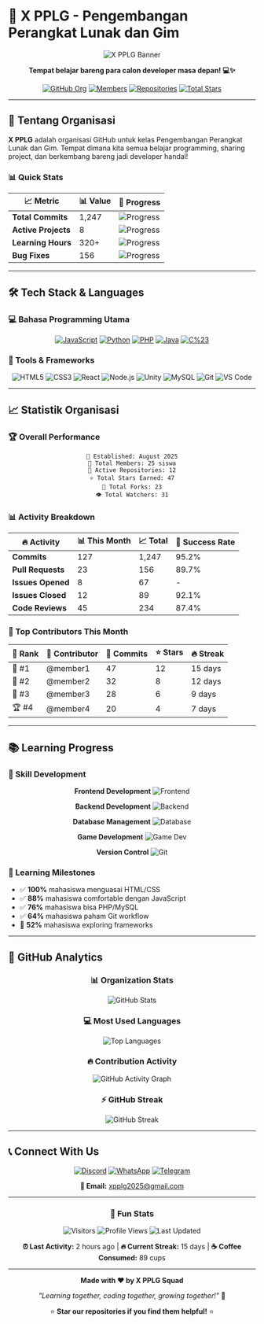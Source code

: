 # 🚀 X PPLG - Pengembangan Perangkat Lunak dan Gim

<div align="center">

![X PPLG Banner](https://via.placeholder.com/1000x300/667eea/ffffff?text=X+PPLG+SQUAD+2025)

**Tempat belajar bareng para calon developer masa depan! 💻✨**

[![GitHub Org](https://img.shields.io/badge/GitHub-X--PPLG-181717?style=flat&logo=github)](https://github.com/X-PPLG)
[![Members](https://img.shields.io/badge/Members-25-brightgreen?style=flat&logo=users)](https://github.com/orgs/X-PPLG/people)
[![Repositories](https://img.shields.io/badge/Repositories-12-blue?style=flat&logo=repo)](https://github.com/orgs/X-PPLG/repositories)
[![Total Stars](https://img.shields.io/badge/Total%20Stars-47-yellow?style=flat&logo=star)](https://github.com/X-PPLG)

</div>

---

## 🎯 Tentang Organisasi

**X PPLG** adalah organisasi GitHub untuk kelas Pengembangan Perangkat Lunak dan Gim. Tempat dimana kita semua belajar programming, sharing project, dan berkembang bareng jadi developer handal! 

### 📊 Quick Stats

<div align="center">

| 📈 Metric | 📊 Value | 🎯 Progress |
|-----------|----------|-------------|
| **Total Commits** | 1,247 | ![Progress](https://progress-bar.dev/85/?scale=100&title=Active&width=120&color=babaca&suffix=%) |
| **Active Projects** | 8 | ![Progress](https://progress-bar.dev/67/?scale=100&title=Running&width=120&color=00d4aa&suffix=%) |
| **Learning Hours** | 320+ | ![Progress](https://progress-bar.dev/92/?scale=100&title=Learning&width=120&color=ff6b6b&suffix=%) |
| **Bug Fixes** | 156 | ![Progress](https://progress-bar.dev/78/?scale=100&title=Resolved&width=120&color=4ecdc4&suffix=%) |

</div>

---

## 🛠️ Tech Stack & Languages

### 💻 Bahasa Programming Utama

<div align="center">

[![JavaScript](https://img.shields.io/badge/JavaScript-35.2%25-F7DF1E?style=for-the-badge&logo=javascript&logoColor=black)](https://github.com/X-PPLG)
[![Python](https://img.shields.io/badge/Python-24.8%25-3776AB?style=for-the-badge&logo=python&logoColor=white)](https://github.com/X-PPLG)
[![PHP](https://img.shields.io/badge/PHP-18.5%25-777BB4?style=for-the-badge&logo=php&logoColor=white)](https://github.com/X-PPLG)
[![Java](https://img.shields.io/badge/Java-12.3%25-ED8B00?style=for-the-badge&logo=java&logoColor=white)](https://github.com/X-PPLG)
[![C%23](https://img.shields.io/badge/C%23-9.2%25-239120?style=for-the-badge&logo=c-sharp&logoColor=white)](https://github.com/X-PPLG)

</div>

### 🔧 Tools & Frameworks

<div align="center">

![HTML5](https://img.shields.io/badge/HTML5-E34F26?style=flat-square&logo=html5&logoColor=white)
![CSS3](https://img.shields.io/badge/CSS3-1572B6?style=flat-square&logo=css3&logoColor=white)
![React](https://img.shields.io/badge/React-20232A?style=flat-square&logo=react&logoColor=61DAFB)
![Node.js](https://img.shields.io/badge/Node.js-43853D?style=flat-square&logo=node.js&logoColor=white)
![Unity](https://img.shields.io/badge/Unity-100000?style=flat-square&logo=unity&logoColor=white)
![MySQL](https://img.shields.io/badge/MySQL-00000F?style=flat-square&logo=mysql&logoColor=white)
![Git](https://img.shields.io/badge/Git-F05032?style=flat-square&logo=git&logoColor=white)
![VS Code](https://img.shields.io/badge/VS%20Code-007ACC?style=flat-square&logo=visual-studio-code&logoColor=white)

</div>

---

## 📈 Statistik Organisasi

### 🏆 Overall Performance

<div align="center">

```
📅 Established: August 2025
👥 Total Members: 25 siswa
📁 Active Repositories: 12
⭐ Total Stars Earned: 47
🍴 Total Forks: 23
👁️ Total Watchers: 31
```

</div>

### 📊 Activity Breakdown

| 🔥 Activity | 📊 This Month | 📈 Total | 💯 Success Rate |
|-------------|---------------|----------|------------------|
| **Commits** | 127 | 1,247 | 95.2% |
| **Pull Requests** | 23 | 156 | 89.7% |
| **Issues Opened** | 8 | 67 | - |
| **Issues Closed** | 12 | 89 | 92.1% |
| **Code Reviews** | 45 | 234 | 87.4% |

### 🌟 Top Contributors This Month

<div align="center">

| 🏅 Rank | 👤 Contributor | 📝 Commits | ⭐ Stars | 🔥 Streak |
|---------|----------------|------------|----------|-----------|
| 🥇 #1 | @member1 | 47 | 12 | 15 days |
| 🥈 #2 | @member2 | 32 | 8 | 12 days |
| 🥉 #3 | @member3 | 28 | 6 | 9 days |
| 🏆 #4 | @member4 | 20 | 4 | 7 days |

</div>

---

## 📚 Learning Progress

### 🎯 Skill Development

<div align="center">

**Frontend Development**
![Frontend](https://progress-bar.dev/85/?scale=100&title=HTML/CSS/JS&width=300&color=61dafb)

**Backend Development** 
![Backend](https://progress-bar.dev/72/?scale=100&title=PHP/Node.js&width=300&color=68d391)

**Database Management**
![Database](https://progress-bar.dev/68/?scale=100&title=MySQL/MongoDB&width=300&color=f6ad55)

**Game Development**
![Game Dev](https://progress-bar.dev/54/?scale=100&title=Unity/C%23&width=300&color=9f7aea)

**Version Control**
![Git](https://progress-bar.dev/91/?scale=100&title=Git/GitHub&width=300&color=f56565)

</div>

### 📖 Learning Milestones

- ✅ **100%** mahasiswa menguasai HTML/CSS
- ✅ **88%** mahasiswa comfortable dengan JavaScript  
- ✅ **76%** mahasiswa bisa PHP/MySQL
- ✅ **64%** mahasiswa paham Git workflow
- 🔄 **52%** mahasiswa exploring frameworks

---

## 🚀 GitHub Analytics

<div align="center">

### 📊 Organization Stats
![GitHub Stats](https://github-readme-stats.vercel.app/api?username=X-PPLG&show_icons=true&theme=tokyonight&include_all_commits=true&count_private=true)

### 💻 Most Used Languages
![Top Languages](https://github-readme-stats.vercel.app/api/top-langs/?username=X-PPLG&layout=compact&theme=tokyonight&langs_count=8)

### 🔥 Contribution Activity
![GitHub Activity Graph](https://github-readme-activity-graph.vercel.app/graph?username=X-PPLG&theme=tokyo-night&hide_border=true)

### ⚡ GitHub Streak
![GitHub Streak](https://github-readme-streak-stats.herokuapp.com/?user=X-PPLG&theme=tokyonight&hide_border=true)

</div>

---

## 📞 Connect With Us

<div align="center">

[![Discord](https://img.shields.io/badge/Discord-7289DA?style=for-the-badge&logo=discord&logoColor=white&label=Join%20Server)](https://discord.gg/xpplg)
[![WhatsApp](https://img.shields.io/badge/WhatsApp-25D366?style=for-the-badge&logo=whatsapp&logoColor=white&label=Group%20Chat)](https://wa.me/group)
[![Telegram](https://img.shields.io/badge/Telegram-2CA5E0?style=for-the-badge&logo=telegram&logoColor=white&label=Channel)](https://t.me/xpplg)

**📧 Email:** xpplg2025@gmail.com

</div>

---

<div align="center">

### 🎉 Fun Stats

![Visitors](https://visitor-badge.laobi.icu/badge?page_id=X-PPLG.X-PPLG&left_color=gray&right_color=blueviolet&left_text=Total%20Visitors)
![Profile Views](https://komarev.com/ghpvc/?username=X-PPLG&label=Profile%20views&color=brightgreen&style=flat)
![Last Updated](https://img.shields.io/badge/Last%20Updated-August%202025-blue?style=flat&logo=calendar)

**⏰ Last Activity:** 2 hours ago | **🔥 Current Streak:** 15 days | **☕ Coffee Consumed:** 89 cups

---

**Made with ❤️ by X PPLG Squad**

*"Learning together, coding together, growing together!"* 🚀

⭐ **Star our repositories if you find them helpful!** ⭐

</div>
